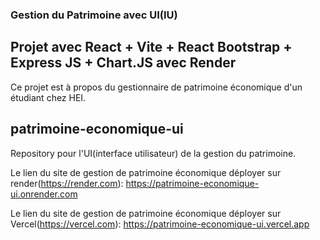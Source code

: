 ### Gestion du Patrimoine avec UI(IU)

## Projet avec React + Vite + React Bootstrap + Express JS + Chart.JS avec Render

Ce projet est à propos du gestionnaire de patrimoine économique d'un étudiant chez HEI.

## patrimoine-economique-ui
Repository pour l'UI(interface utilisateur) de la gestion du patrimoine.

Le lien du site de gestion de patrimoine économique déployer sur render(https://render.com): https://patrimoine-economique-ui.onrender.com

Le lien du site de gestion de patrimoine économique déployer sur Vercel(https://vercel.com): https://patrimoine-economique-ui.vercel.app

